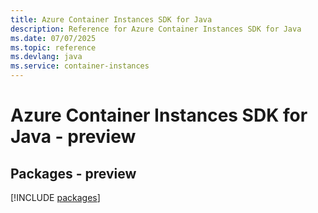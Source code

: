 ```yaml
---
title: Azure Container Instances SDK for Java
description: Reference for Azure Container Instances SDK for Java
ms.date: 07/07/2025
ms.topic: reference
ms.devlang: java
ms.service: container-instances
---
```

# Azure Container Instances SDK for Java - preview
## Packages - preview
[!INCLUDE [packages](container-instances-index.md)]